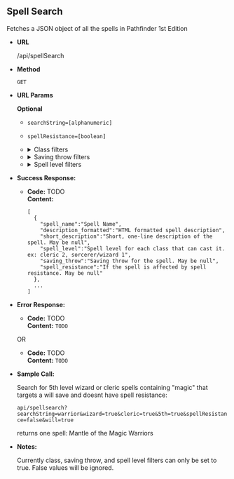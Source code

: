 **Spell Search**
----
  Fetches a JSON object of all the spells in Pathfinder 1st Edition

* **URL**

  /api/spellSearch

* **Method**
  
  `GET`
  
* **URL Params**

  **Optional**
 
  * `searchString=[alphanumeric]`
   
  * `spellResistance=[boolean]`
   
  * <details>
    <summary>Class filters</summary><br>
      
    `alchemist=[true]`
   
    `antipaladin=[true]`
   
    `arcanist=[true]`
   
    `bard=[true]`
   
    `bloodrager=[true]`
   
    `cleric=[true]`
   
    `druid=[true]`
   
    `hunter=[true]`
   
    `inquisitor=[true]`
   
    `investigator=[true]`
   
    `magus=[true]`
   
    `medium=[true]`
   
    `mesmerist=[true]`
   
    `occultist=[true]`
   
    `oracle=[true]`
   
    `paladin=[true]`
   
    `psychic=[true]`
   
    `ranger=[true]`
   
    `shaman=[true]`
   
    `skald=[true]`
   
    `sorcerer=[true]`
   
    `spiritualist=[true]`
   
    `summoner=[true]`
   
    `summoner_unchained=[true]`
   
    `witch=[true]`
   
    `wizard=[true]`
  </details>
  
  * <details>
    <summary>Saving throw filters</summary><br>
  
    `fortitude=[true]`
   
    `reflex=[true]`
   
    `will=[true]`
   
    `none=[true]`
  </details>
   
  * <details>
    <summary>Spell level filters</summary><br>
      
    `0th=[true]`
   
    `1st=[true]`
   
    `2nd=[true]`
    
    `3rd=[true]`
   
    `4th=[true]`
   
    `5th=[true]`
   
    `6th=[true]`
   
    `7th=[true]`
   
    `8th=[true]`
   
    `9th=[true]`
  </details>

* **Success Response:**
  
  * **Code:** TODO <br />
    **Content:** 
    ```
    [
      {
        "spell_name":"Spell Name",
        "description_formatted":"HTML formatted spell description",
        "short_description":"Short, one-line description of the spell. May be null",
        "spell_level":"Spell level for each class that can cast it. ex: cleric 2, sorcerer/wizard 1",
        "saving_throw":"Saving throw for the spell. May be null",
        "spell_resistance":"If the spell is affected by spell resistance. May be null"
      },
      ...
    ]
    ```
 
* **Error Response:**

  * **Code:** TODO <br />
    **Content:** `TODO`

  OR

  * **Code:** TODO <br />
    **Content:** `TODO`

* **Sample Call:**

  Search for 5th level wizard or cleric spells containing "magic" that targets a will save and doesnt have spell resistance:

  `api/spellsearch?searchString=warrior&wizard=true&cleric=true&5th=true&spellResistance=false&will=true`
  
  returns one spell: Mantle of the Magic Warriors 

* **Notes:**

  Currently class, saving throw, and spell level filters can only be set to true. False values will be ignored. 

